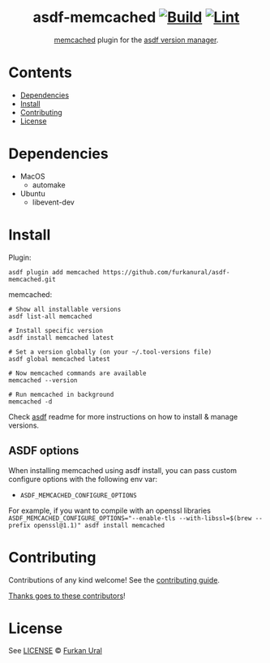 <div align="center">

# asdf-memcached [![Build](https://github.com/furkanural/asdf-memcached/actions/workflows/build.yml/badge.svg)](https://github.com/furkanural/asdf-memcached/actions/workflows/build.yml) [![Lint](https://github.com/furkanural/asdf-memcached/actions/workflows/lint.yml/badge.svg)](https://github.com/furkanural/asdf-memcached/actions/workflows/lint.yml)


[memcached](https://github.com/memcached/memcached) plugin for the [asdf version manager](https://asdf-vm.com).

</div>

# Contents

- [Dependencies](#dependencies)
- [Install](#install)
- [Contributing](#contributing)
- [License](#license)

# Dependencies

- MacOS
  - automake
- Ubuntu
  - libevent-dev

# Install

Plugin:

```shell
asdf plugin add memcached https://github.com/furkanural/asdf-memcached.git
```

memcached:

```shell
# Show all installable versions
asdf list-all memcached

# Install specific version
asdf install memcached latest

# Set a version globally (on your ~/.tool-versions file)
asdf global memcached latest

# Now memcached commands are available
memcached --version

# Run memcached in background
memcached -d
```

Check [asdf](https://github.com/asdf-vm/asdf) readme for more instructions on how to
install & manage versions.

## ASDF options

When installing memcached using asdf install, you can pass custom configure options with the following env var:

- `ASDF_MEMCACHED_CONFIGURE_OPTIONS`

For example, if you want to compile with an openssl libraries `ASDF_MEMCACHED_CONFIGURE_OPTIONS="--enable-tls --with-libssl=$(brew --prefix openssl@1.1)" asdf install memcached`

# Contributing

Contributions of any kind welcome! See the [contributing guide](contributing.md).

[Thanks goes to these contributors](https://github.com/furkanural/asdf-memcached/graphs/contributors)!

# License

See [LICENSE](LICENSE) © [Furkan Ural](https://github.com/furkanural/)
